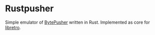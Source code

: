 # Rustpusher

Simple emulator of [BytePusher](https://esolangs.org/wiki/BytePusher) written in Rust.
Implemented as core for [libretro](https://www.libretro.com/).
